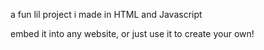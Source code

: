a fun lil project i made in HTML and Javascript

embed it into any website, or just use it to create your own!
